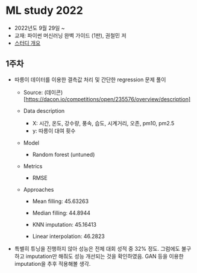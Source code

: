 # ML study 2022

- 2022년도 9월 29일 ~ 
- 교재: 파이썬 머신러닝 완벽 가이드 (1판), 권철민 저
- [스터디 개요](https://geode-stage-e25.notion.site/ML-study-ddc4e57ce1324c47bace4c10f0e78cb2)



## 1주차

- 따릉이 데이터를 이용한 결측값 처리 및 간단한 regression 문제 풀이

    - Source: (데이콘)[https://dacon.io/competitions/open/235576/overview/description]

    - Data description

        - X: 시간, 온도, 강수량, 풍속, 습도, 시계거리, 오존, pm10, pm2.5
        - y: 따릉이 대여 횟수

    - Model

        - Random forest (untuned)

    - Metrics

        - RMSE

    - Approaches

        - Mean filling: 45.63263

        - Median filling: 44.8944

        - KNN imputation: 45.16413

        - Linear interpolation: 46.2823

- 특별히 튜닝을 진행하지 않아 성능은 전체 대회 성적 중 32% 정도. 그럼에도 불구하고 imputation만 해줘도 성능 개선되는 것을 확인하였음. GAN 등을 이용한 imputation을 추후 적용해볼 생각.